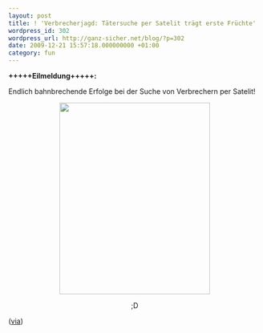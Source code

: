 ```yaml
---
layout: post
title: ! 'Verbrecherjagd: Tätersuche per Satelit trägt erste Früchte'
wordpress_id: 302
wordpress_url: http://ganz-sicher.net/blog/?p=302
date: 2009-12-21 15:57:18.000000000 +01:00
category: fun
---
```

<strong>+++++Eilmeldung+++++:</strong>

Endlich bahnbrechende Erfolge bei der Suche von Verbrechern per Satelit!
<p style="text-align: center;"><a class="borderimg" href="http://nedroidcomics.livejournal.com/265654.html"><img class="aligncenter size-full wp-image-304" title="Comic demonstriert jüngste Erfolge bei Verbrecherjadt" src="{{site.url}}/wp-content/uploads/2009-12-18-crimelab.gif" alt="" width="300" height="382" /></a></p>
<p style="text-align: center;">;D</p>
(<a href="http://nedroidcomics.livejournal.com/265654.html">via</a>)
